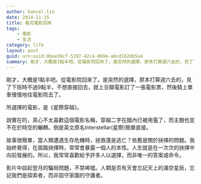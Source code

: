 ```yaml
---
author: hancel.lin
date: 2014-11-15
title: 看完電影回來
tags: 
    - 電影
    - 生活
category: life
layout: post
guid: urn:uuid:8bee39cf-5297-42c4-869e-a6cd162db5a4
summary: 剛才，大概是1點半吧。從電影院回來了。是突然的選擇，原本打算週六去的，見了下班時不過9點半，不想直接回去，就上豆瓣電影訂了一張電影票，然後騎上單車慢慢地往電影院去了。
---
```

剛才，大概是1點半吧。從電影院回來了。是突然的選擇，原本打算週六去的，見了下班時不過9點半，不想直接回去，就上豆瓣電影訂了一張電影票，然後騎上單車慢慢地往電影院去了。

所選擇的電影，是《星際穿越》。

說實在的，真心不太喜歡這個電影名稱，穿越二字在國內已被用濫了，而主題也並不在於時空的輾轉。倒是英文原名Interstellar(星際)簡單直接。

故事很簡單，當人類遭遇生存危機時，拯救還是逃亡？依舊是關於抉擇的問題。我始終覺得，在面臨抉擇時，常常會暴露一個人的本性。人生就是在一次次的抉擇中向前發展的。所以，我常常喜歡給予許多人以選擇，而非唯一的答案或命令。

影片中談起登月的騙局問題，不禁唏噓。人類是否有天會忘記天上的滿空星辰，忘記我們是探索者，而非固守家園的守護者。
<!--more-->
